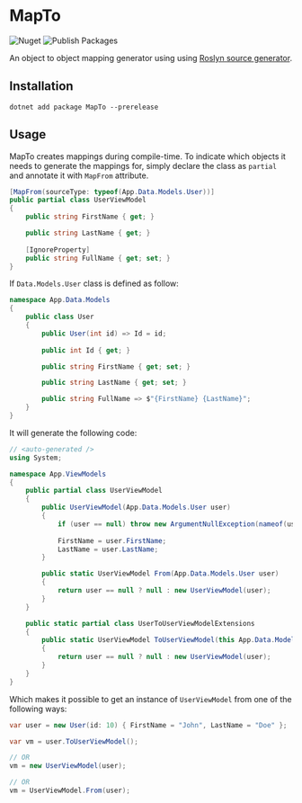 # MapTo
![Nuget](https://img.shields.io/nuget/v/mapto?logo=nuget)
![Publish Packages](https://github.com/mrtaikandi/MapTo/workflows/Publish%20Packages/badge.svg)

An object to object mapping generator using using [Roslyn source generator](https://github.com/dotnet/roslyn/blob/master/docs/features/source-generators.md).

## Installation
```
dotnet add package MapTo --prerelease
```

## Usage
MapTo creates mappings during compile-time. To indicate which objects it needs to generate the mappings for, simply declare the class as `partial` and annotate it with `MapFrom` attribute.

```c#
[MapFrom(sourceType: typeof(App.Data.Models.User))]
public partial class UserViewModel 
{
    public string FirstName { get; }

    public string LastName { get; }
    
    [IgnoreProperty]
    public string FullName { get; set; }
}
```

If `Data.Models.User` class is defined as follow:

```c#
namespace App.Data.Models
{
    public class User
    {
        public User(int id) => Id = id;
        
        public int Id { get; }

        public string FirstName { get; set; }

        public string LastName { get; set; }

        public string FullName => $"{FirstName} {LastName}";
    }
}
```

It will generate the following code:

```c#
// <auto-generated />
using System;

namespace App.ViewModels
{
    public partial class UserViewModel
    {
        public UserViewModel(App.Data.Models.User user)
        {
            if (user == null) throw new ArgumentNullException(nameof(user));
            
            FirstName = user.FirstName;
            LastName = user.LastName;
        }

        public static UserViewModel From(App.Data.Models.User user)
        {
            return user == null ? null : new UserViewModel(user);
        }
    }

    public static partial class UserToUserViewModelExtensions
    {
        public static UserViewModel ToUserViewModel(this App.Data.Models.User user)
        {
            return user == null ? null : new UserViewModel(user);
        }
    }
}
```

Which makes it possible to get an instance of `UserViewModel` from one of the following ways:

```c#
var user = new User(id: 10) { FirstName = "John", LastName = "Doe" };

var vm = user.ToUserViewModel();

// OR
vm = new UserViewModel(user);

// OR
vm = UserViewModel.From(user);
```